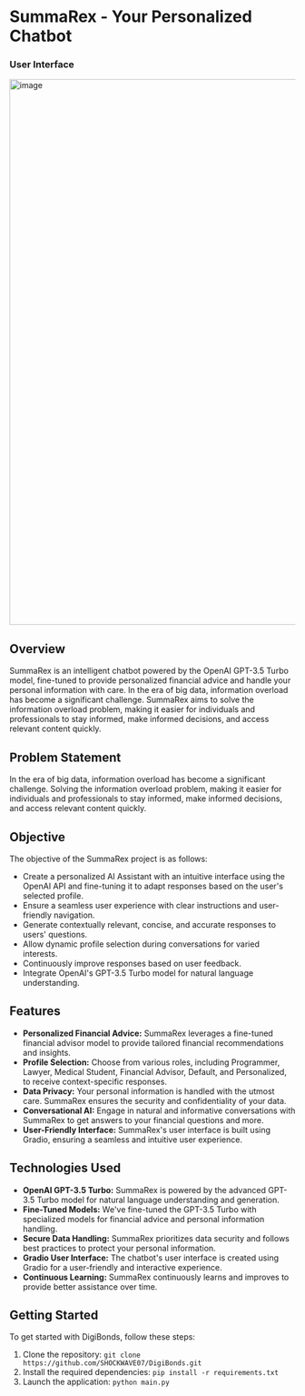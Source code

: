 # SummaRex - Your Personalized Chatbot

### User Interface
<img width="960" alt="image" src="https://github.com/SHOCKWAVE07/SummarRex/assets/74625124/6bf6c8b4-db19-4d41-81df-e936ab52a49e">


## Overview
SummaRex is an intelligent chatbot powered by the OpenAI GPT-3.5 Turbo model, fine-tuned to provide personalized financial advice and handle your personal information with care. In the era of big data, information overload has become a significant challenge. SummaRex aims to solve the information overload problem, making it easier for individuals and professionals to stay informed, make informed decisions, and access relevant content quickly.

## Problem Statement
In the era of big data, information overload has become a significant challenge. Solving the information overload problem, making it easier for individuals and professionals to stay informed, make informed decisions, and access relevant content quickly.

## Objective
The objective of the SummaRex project is as follows:
- Create a personalized AI Assistant with an intuitive interface using the OpenAI API and fine-tuning it to adapt responses based on the user's selected profile.
- Ensure a seamless user experience with clear instructions and user-friendly navigation.
- Generate contextually relevant, concise, and accurate responses to users' questions.
- Allow dynamic profile selection during conversations for varied interests.
- Continuously improve responses based on user feedback.
- Integrate OpenAI's GPT-3.5 Turbo model for natural language understanding.

## Features
- **Personalized Financial Advice:** SummaRex leverages a fine-tuned financial advisor model to provide tailored financial recommendations and insights.
- **Profile Selection:** Choose from various roles, including Programmer, Lawyer, Medical Student, Financial Advisor, Default, and Personalized, to receive context-specific responses.
- **Data Privacy:** Your personal information is handled with the utmost care. SummaRex ensures the security and confidentiality of your data.
- **Conversational AI:** Engage in natural and informative conversations with SummaRex to get answers to your financial questions and more.
- **User-Friendly Interface:** SummaRex's user interface is built using Gradio, ensuring a seamless and intuitive user experience.

## Technologies Used
- **OpenAI GPT-3.5 Turbo:** SummaRex is powered by the advanced GPT-3.5 Turbo model for natural language understanding and generation.
- **Fine-Tuned Models:** We've fine-tuned the GPT-3.5 Turbo with specialized models for financial advice and personal information handling.
- **Secure Data Handling:** SummaRex prioritizes data security and follows best practices to protect your personal information.
- **Gradio User Interface:** The chatbot's user interface is created using Gradio for a user-friendly and interactive experience.
- **Continuous Learning:** SummaRex continuously learns and improves to provide better assistance over time.

## Getting Started
To get started with DigiBonds, follow these steps:
1. Clone the repository: `git clone https://github.com/SHOCKWAVE07/DigiBonds.git`
2. Install the required dependencies: `pip install -r requirements.txt`
3. Launch the application: `python main.py`


